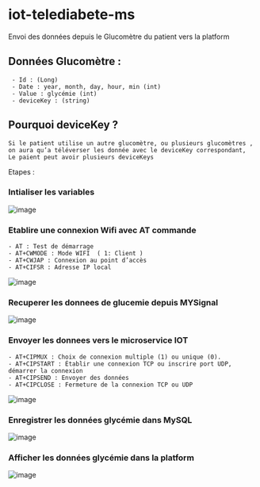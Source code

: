 # iot-telediabete-ms

Envoi des données depuis le Glucomètre du patient vers la platform

## Données Glucomètre :
     - Id : (Long)
     - Date : year, month, day, hour, min (int)
     - Value : glycémie (int)
     - deviceKey : (string)

## Pourquoi deviceKey ?
	Si le patient utilise un autre glucomètre, ou plusieurs glucomètres , on aura qu’a téléverser les donnée avec le deviceKey correspondant, 
	Le paient peut avoir plusieurs deviceKeys
  
  
Etapes : 
### Intialiser les variables
![image](https://user-images.githubusercontent.com/52804863/134324951-4d3a34e3-9bd8-44b9-9dd1-592bb40fb6da.png)

### Etablire une connexion Wifi avec AT commande
	- AT : Test de démarrage
	- AT+CWMODE : Mode WIFI  ( 1: Client )
	- AT+CWJAP : Connexion au point d’accès
	- AT+CIFSR : Adresse IP local 
	
![image](https://user-images.githubusercontent.com/52804863/134324981-11d2ca24-80b4-495e-96e4-ad7b9503cd56.png)

### Recuperer les donnees de glucemie depuis MYSignal
![image](https://user-images.githubusercontent.com/52804863/134324995-d4599ccf-df9e-4c43-b616-0bb7c9b9fc3a.png)

### Envoyer les donnees vers le microservice IOT
	- AT+CIPMUX : Choix de connexion multiple (1) ou unique (0).
	- AT+CIPSTART : Établir une connexion TCP ou inscrire port UDP, démarrer la connexion
	- AT+CIPSEND : Envoyer des données
	- AT+CIPCLOSE : Fermeture de la connexion TCP ou UDP
![image](https://user-images.githubusercontent.com/52804863/134325021-d4d77b01-f91b-4c62-99cd-c447b8854ec2.png)

### Enregistrer les données glycémie dans MySQL
![image](https://user-images.githubusercontent.com/52804863/134325064-9332654f-c8a4-4348-a9e7-a5a70353370d.png)


### Afficher les données glycémie dans la platform
![image](https://user-images.githubusercontent.com/52804863/134325041-e5c6ab65-e99f-42f4-a0f0-6207010d2b4c.png)











